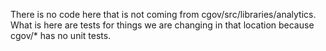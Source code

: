 There is no code here that is not coming from cgov/src/libraries/analytics. What is here are tests for things we are changing
in that location because cgov/* has no unit tests.
